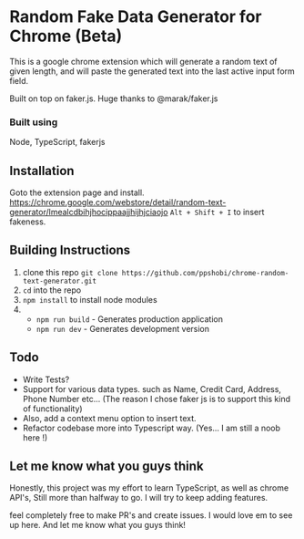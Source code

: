 # Random Fake Data Generator for Chrome (Beta)

This is a google chrome extension which will generate a random text of given length, and will paste the generated text into the last active input form field. 

Built on top on faker.js. Huge thanks to @marak/faker.js

### Built using
Node, TypeScript, fakerjs
## Installation
Goto the extension page and install.
https://chrome.google.com/webstore/detail/random-text-generator/lmealcdbihjhocippaajjhijhjciaojo
`Alt + Shift + I` to insert fakeness.

## Building Instructions

1. clone this repo 
`git clone https://github.com/ppshobi/chrome-random-text-generator.git`
2. `cd` into the repo
3. `npm install` to install node modules
4.  - `npm run build` - Generates production application
    - `npm run dev` - Generates development version

## Todo
 - Write Tests?
 - Support for various data types. such as Name, Credit Card, Address, Phone Number etc... (The reason I chose faker js is to support this kind of functionality)
 - Also, add a context menu option to insert text.
 - Refactor codebase more into Typescript way. (Yes... I am still a noob here !)
## Let me know what you guys think
  Honestly, this project was my effort to learn TypeScript, as well as chrome API's, Still more than halfway to go. I will try to keep adding features.
  
 feel completely free to make PR's and create issues. I would love em to see up here. And let me know what you guys think!
